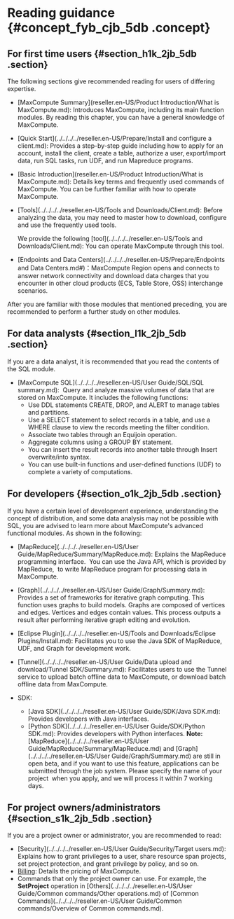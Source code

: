# Reading guidance {#concept_fyb_cjb_5db .concept}

## For first time users {#section_h1k_2jb_5db .section}

The following sections give recommended reading for users of differing expertise.

-   [MaxCompute Summary](reseller.en-US/Product Introduction/What is MaxCompute.md): Introduces MaxCompute, including its main function modules. By reading this chapter, you can have a general knowledge of MaxCompute.
-   [Quick Start](../../../../reseller.en-US/Prepare/Install and configure a client.md): Provides a step-by-step guide including how to apply for an account, install the client, create a table, authorize a user, export/import data, run SQL tasks, run UDF, and run Mapreduce programs.
-   [Basic Introduction](reseller.en-US/Product Introduction/What is MaxCompute.md): Details key terms and frequently used commands of MaxCompute. You can be further familiar with how to operate MaxCompute.
-   [Tools](../../../../reseller.en-US/Tools and Downloads/Client.md): Before analyzing the data, you may need to master how to download, configure and use the frequently used tools. 

    We provide the following [tool](../../../../reseller.en-US/Tools and Downloads/Client.md): You can operate MaxCompute through this tool.

-   [Endpoints and Data Centers](../../../../reseller.en-US/Prepare/Endpoints and Data Centers.md#)：MaxCompute Region opens and connects to answer network connectivity and download data charges that you encounter in other cloud products \(ECS, Table Store, OSS\) interchange scenarios.

After you are familiar with those modules that mentioned preceding, you are recommended to perform a further study on other modules.

## For data analysts {#section_l1k_2jb_5db .section}

If you are a data analyst, it is recommended that you read the contents of the SQL module.

-   [MaxCompute SQL](../../../../reseller.en-US/User Guide/SQL/SQL summary.md):  Query and analyze massive volumes of data that are stored on MaxCompute. It includes the following functions:
    -   Use DDL statements CREATE, DROP, and ALERT to manage tables and partitions.
    -   Use a SELECT statement to select records in a table, and use a WHERE clause to view the records meeting the filter condition.
    -   Associate two tables through an Equijoin operation.
    -   Aggregate columns using a GROUP BY statement.
    -   You can insert the result records into another table through Insert overwrite/into syntax.
    -   You can use built-in functions and user-defined functions \(UDF\) to complete a variety of computations.

## For developers {#section_o1k_2jb_5db .section}

If you have a certain level of development experience, understanding the concept of distribution, and some data analysis may not be possible with SQL, you are advised to learn more about MaxCompute's advanced functional modules. As shown in the following:

-   [MapReduce](../../../../reseller.en-US/User Guide/MapReduce/Summary/MapReduce.md): Explains the MapReduce programming interface.  You can use the Java API, which is provided by MapReduce,  to write MapReduce program for processing data in MaxCompute.
-   [Graph](../../../../reseller.en-US/User Guide/Graph/Summary.md): Provides a set of frameworks for iterative graph computing. This function uses graphs to build models. Graphs are composed of vertices and edges. Vertices and edges contain values. This process outputs a result after performing iterative graph editing and evolution.
-   [Eclipse Plugin](../../../../reseller.en-US/Tools and Downloads/Eclipse Plugins/Install.md): Facilitates you to use the Java SDK of MapReduce, UDF, and Graph for development work.
-   [Tunnel](../../../../reseller.en-US/User Guide/Data upload and download/Tunnel SDK/Summary.md): Facilitates users to use the Tunnel service to upload batch offline data to MaxCompute, or download batch offline data from MaxCompute.
-   SDK:

    -   [Java SDK](../../../../reseller.en-US/User Guide/SDK/Java SDK.md): Provides developers with Java interfaces.
    -   [Python SDK](../../../../reseller.en-US/User Guide/SDK/Python SDK.md): Provides developers with Python interfaces.
    **Note:** [MapReduce](../../../../reseller.en-US/User Guide/MapReduce/Summary/MapReduce.md) and [Graph](../../../../reseller.en-US/User Guide/Graph/Summary.md) are still in open beta, and if you want to use this feature, applications can be submitted through the job system. Please specify the name of your project  when you apply, and we will process it within 7 working days.


## For project owners/administrators {#section_s1k_2jb_5db .section}

If you are a project owner or administrator, you are recommended to read:

-   [Security](../../../../reseller.en-US/User Guide/Security/Target users.md): Explains how to grant privileges to a user, share resource span projects, set project protection, and grant privilege by policy, and so on.
-   [Billing](../../../../reseller.en-US/Pricing/Billing.md#): Details the pricing of MaxCompute.
-   Commands that only the project owner can use. For example, the **SetProject** operation in [Others](../../../../reseller.en-US/User Guide/Common commands/Other operations.md) of [Common Commands](../../../../reseller.en-US/User Guide/Common commands/Overview of Common commands.md).

